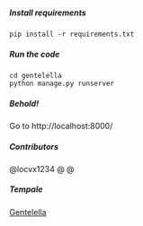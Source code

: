 

##### Install requirements
    pip install -r requirements.txt

##### Run the code
    cd gentelella
    python manage.py runserver 
    
##### Behold!
Go to http://localhost:8000/

##### Contributors
@locvx1234
@
@

##### Tempale

[Gentelella](https://github.com/puikinsh/gentelella)
